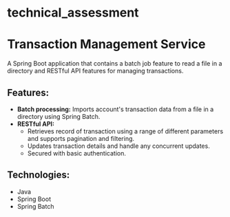 # technical_assessment

# Transaction Management Service
A Spring Boot application that contains a batch job feature to read a file in a directory and RESTful API features for managing transactions.

## Features:

* **Batch processing:** Imports account's transaction data from a file in a directory using Spring Batch.
* **RESTful API:**
    * Retrieves record of transaction using a range of different parameters and supports pagination and filtering.
    * Updates transaction details and handle any concurrent updates.
    * Secured with basic authentication.

## Technologies:

* Java
* Spring Boot
* Spring Batch

